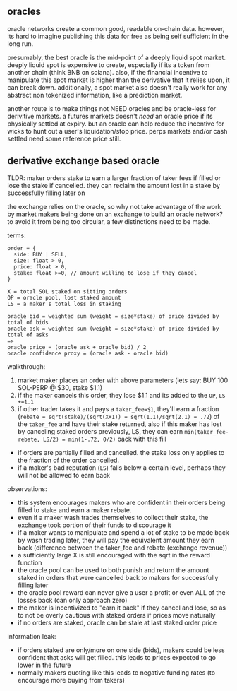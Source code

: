 oracles
----

oracle networks create a common good, readable on-chain data. however, its hard to imagine publishing this data for free as being self sufficient in the long run.


presumably, the best oracle is the mid-point of a deeply liquid spot market. deeply liquid spot is expensive to create, especially if its a token from another chain (think BNB on solana). also, if the financial incentive to manipulate this spot market is higher than the derivative that it relies upon, it can break down. additionally, a spot market also doesn't really work for any abstract non tokenized information, like a prediction market.


another route is to make things not NEED oracles and be oracle-less for derivitive markets. a futures markets doesn't *need* an oracle price if its physically settled at expiry. but an oracle can help reduce the incentive for wicks to hunt out a user's liquidation/stop price. perps markets and/or cash settled need some reference price still.


derivative exchange based oracle
----

TLDR: maker orders stake to earn a larger fraction of taker fees if filled or lose the stake if cancelled. they can reclaim the amount lost in a stake by successfully filling later on


the exchange relies on the oracle, so why not take advantage of the work by market makers being done on an exchange to build an oracle network? to avoid it from being too circular, a few distinctions need to be made.


terms:
```
order = {
  side: BUY | SELL,
  size: float > 0,
  price: float > 0, 
  stake: float >=0, // amount willing to lose if they cancel
}

X = total SOL staked on sitting orders
OP = oracle pool, lost staked amount
LS = a maker's total loss in staking

oracle bid = weighted sum (weight = size*stake) of price divided by total of bids
oracle ask = weighted sum (weight = size*stake) of price divided by total of asks
=>
oracle price = (oracle ask + oracle bid) / 2
oracle confidence proxy = (oracle ask - oracle bid)
```

walkthrough:
1. market maker places an order with above parameters (lets say: BUY 100 SOL-PERP @ $30, stake $1.1)
2. if the maker cancels this order, they lose $1.1 and its added to the `OP`, `LS +=1.1`
3. if other trader takes it and pays a `taker_fee=$1`, they'll earn a fraction (`rebate = sqrt(stake)/(sqrt(X+1)) = sqrt(1.1)/sqrt(2.1) = .72`) of the `taker_fee` and have their stake returned,
also if this maker has lost by canceling staked orders previously, LS, they can earn `min(taker_fee-rebate, LS/2) = min(1-.72, 0/2)` back with this fill

* if orders are partially filled and cancelled. the stake loss only applies to the fraction of the order cancelled.
* if a maker's bad reputation (`LS`) falls below a certain level, perhaps they will not be allowed to earn back


observations:
- this system encourages makers who are confident in their orders being filled to stake and earn a maker rebate. 
- even if a maker wash trades themselves to collect their stake, the exchange took portion of their funds to discourage it
- if a maker wants to manipulate and spend a lot of stake to be made back by wash trading later, they will pay the equivalent amount they earn back (difference between the taker_fee and rebate (exchange revenue))
- a sufficiently large X is still encouraged with the sqrt in the reward function
- the oracle pool can be used to both punish and return the amount staked in orders that were cancelled back to makers for successfully filling later
- the oracle pool reward can never give a user a profit or even ALL of the losses back (can only approach zero)
- the maker is incentivized to "earn it back" if they cancel and lose, so as to not be overly cautious with staked orders if prices move naturally
- if no orders are staked, oracle can be stale at last staked order price

information leak:
- if orders staked are only/more on one side (bids), makers could be less confident that asks will get filled. this leads to prices expected to go lower in the future
- normally makers quoting like this leads to negative funding rates (to encourage more buying from takers)






